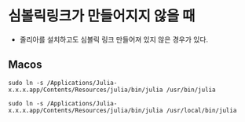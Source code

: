 # 심볼릭링크가 만들어지지 않을 때 

- 줄리아를 설치하고도 심볼릭 링크 만들어져  있지 않은 경우가 있다. 

## Macos 

```
sudo ln -s /Applications/Julia-x.x.x.app/Contents/Resources/julia/bin/julia /usr/bin/julia
```

```
sudo ln -s /Applications/Julia-x.x.x.app/Contents/Resources/julia/bin/julia /usr/local/bin/julia
```

